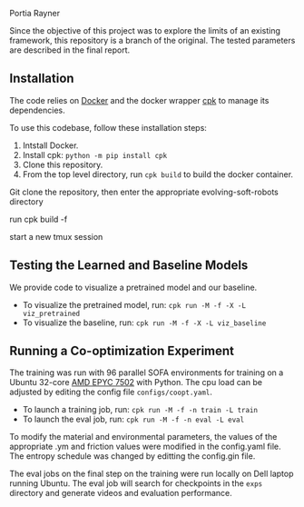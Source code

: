 Portia Rayner

Since the objective of this project was to explore the limits of an existing framework, this repository is a branch of the original. The tested parameters are described in the final report.


## Installation

The code relies on [Docker](https://www.docker.com/get-started) and the docker wrapper [cpk](https://github.com/afdaniele/cpk) to manage its dependencies.

To use this codebase, follow these installation steps:

1. Intstall Docker.
2. Install cpk: `python -m pip install cpk`
3. Clone this repository.
4. From the top level directory, run `cpk build` to build the docker container.

Git clone the repository, then enter the appropriate evolving-soft-robots directory

run cpk build -f

start a new tmux session

## Testing the Learned and Baseline Models

We provide code to visualize a pretrained model and our baseline.

- To visualize the pretrained model, run: `cpk run -M -f -X -L viz_pretrained`
- To visualize the baseline, run: `cpk run -M -f -X -L viz_baseline`

## Running a Co-optimization Experiment

The training was run with 96 parallel SOFA environments for training on a Ubuntu 32-core [AMD EPYC 7502](https://www.amd.com/en/products/cpu/amd-epyc-7502) with Python.
The cpu load can be adjusted by editing the config file `configs/coopt.yaml`.

- To launch a training job, run: `cpk run -M -f -n train -L train`
- To launch the eval job, run: `cpk run -M -f -n eval -L eval`

To modify the material and environmental parameters, the values of the appropriate .ym and friction values were modified in the config.yaml file. The entropy schedule was changed by editting the config.gin file. 


The eval jobs on the final step on the training were run locally on Dell laptop running Ubuntu. The eval job will search for checkpoints in the `exps` directory and generate videos and evaluation performance.



